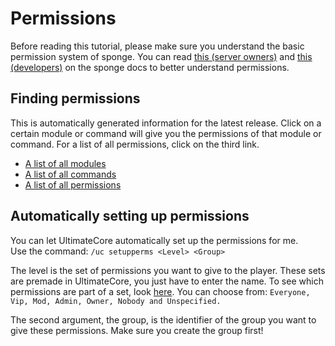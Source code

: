 Permissions
====
Before reading this tutorial, please make sure you understand the basic permission system of sponge.
You can read [this (server owners)](https://docs.spongepowered.org/stable/en/server/management/permissions.html) and [this (developers)](https://docs.spongepowered.org/stable/en/plugin/permissions.html) on the sponge docs to better understand permissions.<br>

## Finding permissions
This is automatically generated information for the latest release.
Click on a certain module or command will give you the permissions of that module or command. For a list of all permissions, click on the third link.
* [A list of all modules](../../modules.md)<br>
* [A list of all commands](../../commands.md)<br>
* [A list of all permissions](../../permissions.md)<br> 

## Automatically setting up permissions
You can let UltimateCore automatically set up the permissions for me.<br>
Use the command: `/uc setupperms <Level> <Group>`<br>

The level is the set of permissions you want to give to the player. These sets are premade in UltimateCore, you just have to enter the name. To see which permissions are part of a set, look [here](../../permissions.md). You can choose from: `Everyone, Vip, Mod, Admin, Owner, Nobody and Unspecified.`

The second argument, the group, is the identifier of the group you want to give these permissions. Make sure you create the group first!